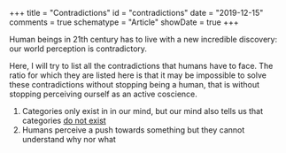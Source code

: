 +++
title = "Contradictions"
id = "contradictions"
date = "2019-12-15"
comments = true
schematype = "Article"
showDate = true
+++

Human beings in 21th century has to live with a new incredible discovery: our world perception is contradictory.

Here, I will try to list all the contradictions that humans have to face. The ratio for which they are listed here is that it may be impossible to solve these contradictions without stopping being a human, that is without stopping perceiving ourself as an active coscience.

1. Categories only exist in in our mind, but our mind also tells us that categories [do not exist](/notes/fantastic)
2. Humans perceive a push towards something but they cannot understand why nor what
